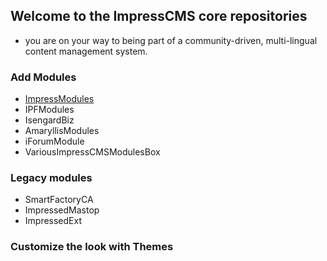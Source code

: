 ## Welcome to the ImpressCMS core repositories

- you are on your way to being part of a community-driven, multi-lingual content management system.

### Add Modules
- [ImpressModules](https://github.com/ImpressModules)
- IPFModules
- IsengardBiz
- AmaryllisModules
- iForumModule
- VariousImpressCMSModulesBox 

### Legacy modules
- SmartFactoryCA
- ImpressedMastop
- ImpressedExt 

### Customize the look with Themes

<!--

**Here are some ideas to get you started:**

🙋‍♀️ A short introduction - what is your organization all about?
🌈 Contribution guidelines - how can the community get involved?
👩‍💻 Useful resources - where can the community find your docs? Is there anything else the community should know?
🍿 Fun facts - what does your team eat for breakfast?
🧙 Remember, you can do mighty things with the power of [Markdown](https://docs.github.com/github/writing-on-github/getting-started-with-writing-and-formatting-on-github/basic-writing-and-formatting-syntax)
-->

